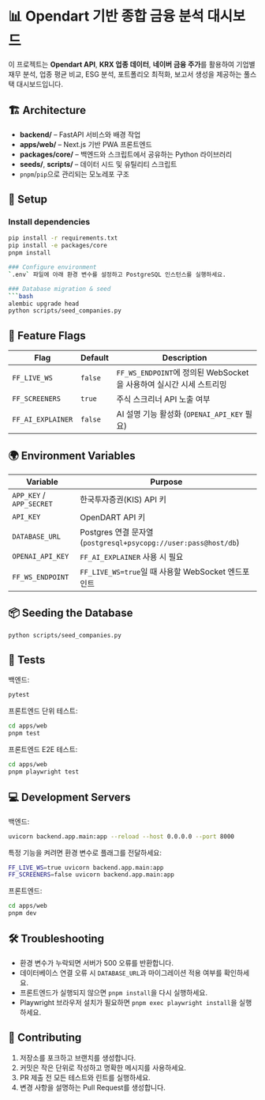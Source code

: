 # 📊 Opendart 기반 종합 금융 분석 대시보드

이 프로젝트는 **Opendart API**, **KRX 업종 데이터**, **네이버 금융 주가**를 활용하여 기업별 재무 분석, 업종 평균 비교, ESG 분석, 포트폴리오 최적화, 보고서 생성을 제공하는 풀스택 대시보드입니다.

## 🏗️ Architecture

- **backend/** – FastAPI 서비스와 배경 작업
- **apps/web/** – Next.js 기반 PWA 프론트엔드
- **packages/core/** – 백엔드와 스크립트에서 공유하는 Python 라이브러리
- **seeds/**, **scripts/** – 데이터 시드 및 유틸리티 스크립트
- `pnpm`/`pip`으로 관리되는 모노레포 구조

## 🚀 Setup

### Install dependencies

````bash
pip install -r requirements.txt
pip install -e packages/core
pnpm install

### Configure environment
`.env` 파일에 아래 환경 변수를 설정하고 PostgreSQL 인스턴스를 실행하세요.

### Database migration & seed
```bash
alembic upgrade head
python scripts/seed_companies.py

````

## 🔧 Feature Flags

| Flag              | Default | Description                                                         |
| ----------------- | ------- | ------------------------------------------------------------------- |
| `FF_LIVE_WS`      | `false` | `FF_WS_ENDPOINT`에 정의된 WebSocket을 사용하여 실시간 시세 스트리밍 |
| `FF_SCREENERS`    | `true`  | 주식 스크리너 API 노출 여부                                         |
| `FF_AI_EXPLAINER` | `false` | AI 설명 기능 활성화 (`OPENAI_API_KEY` 필요)                         |

## 🌍 Environment Variables

| Variable                 | Purpose                                                         |
| ------------------------ | --------------------------------------------------------------- |
| `APP_KEY` / `APP_SECRET` | 한국투자증권(KIS) API 키                                        |
| `API_KEY`                | OpenDART API 키                                                 |
| `DATABASE_URL`           | Postgres 연결 문자열 (`postgresql+psycopg://user:pass@host/db`) |
| `OPENAI_API_KEY`         | `FF_AI_EXPLAINER` 사용 시 필요                                  |
| `FF_WS_ENDPOINT`         | `FF_LIVE_WS=true`일 때 사용할 WebSocket 엔드포인트              |

## 📦 Seeding the Database

```bash
python scripts/seed_companies.py
```

## 🧪 Tests

백엔드:

```bash
pytest
```

프론트엔드 단위 테스트:

```bash
cd apps/web
pnpm test
```

프론트엔드 E2E 테스트:

```bash
cd apps/web
pnpm playwright test
```

## 💻 Development Servers

백엔드:

```bash
uvicorn backend.app.main:app --reload --host 0.0.0.0 --port 8000
```

특정 기능을 켜려면 환경 변수로 플래그를 전달하세요:

```bash
FF_LIVE_WS=true uvicorn backend.app.main:app
FF_SCREENERS=false uvicorn backend.app.main:app
```

프론트엔드:

```bash
cd apps/web
pnpm dev
```

## 🛠️ Troubleshooting

- 환경 변수가 누락되면 서버가 500 오류를 반환합니다.
- 데이터베이스 연결 오류 시 `DATABASE_URL`과 마이그레이션 적용 여부를 확인하세요.
- 프론트엔드가 실행되지 않으면 `pnpm install`을 다시 실행하세요.
- Playwright 브라우저 설치가 필요하면 `pnpm exec playwright install`을 실행하세요.

## 🤝 Contributing

1. 저장소를 포크하고 브랜치를 생성합니다.
2. 커밋은 작은 단위로 작성하고 명확한 메시지를 사용하세요.
3. PR 제출 전 모든 테스트와 린트를 실행하세요.
4. 변경 사항을 설명하는 Pull Request를 생성합니다.
